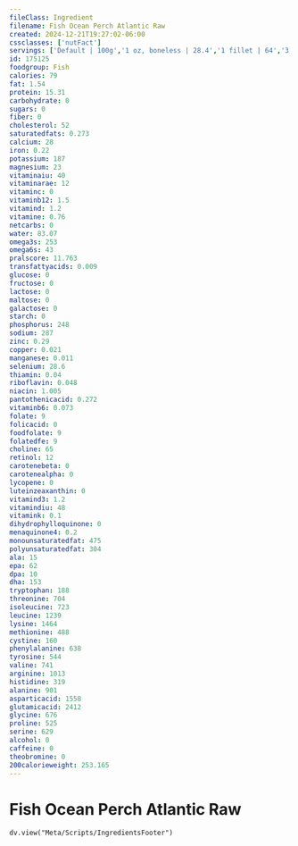 ```yaml
---
fileClass: Ingredient
filename: Fish Ocean Perch Atlantic Raw
created: 2024-12-21T19:27:02-06:00
cssclasses: ['nutFact']
servings: ['Default | 100g','1 oz, boneless | 28.4','1 fillet | 64','3 oz | 85']
id: 175125
foodgroup: Fish
calories: 79
fat: 1.54
protein: 15.31
carbohydrate: 0
sugars: 0
fiber: 0
cholesterol: 52
saturatedfats: 0.273
calcium: 28
iron: 0.22
potassium: 187
magnesium: 23
vitaminaiu: 40
vitaminarae: 12
vitaminc: 0
vitaminb12: 1.5
vitamind: 1.2
vitamine: 0.76
netcarbs: 0
water: 83.07
omega3s: 253
omega6s: 43
pralscore: 11.763
transfattyacids: 0.009
glucose: 0
fructose: 0
lactose: 0
maltose: 0
galactose: 0
starch: 0
phosphorus: 248
sodium: 287
zinc: 0.29
copper: 0.021
manganese: 0.011
selenium: 28.6
thiamin: 0.04
riboflavin: 0.048
niacin: 1.005
pantothenicacid: 0.272
vitaminb6: 0.073
folate: 9
folicacid: 0
foodfolate: 9
folatedfe: 9
choline: 65
retinol: 12
carotenebeta: 0
carotenealpha: 0
lycopene: 0
luteinzeaxanthin: 0
vitamind3: 1.2
vitamindiu: 48
vitamink: 0.1
dihydrophylloquinone: 0
menaquinone4: 0.2
monounsaturatedfat: 475
polyunsaturatedfat: 304
ala: 15
epa: 62
dpa: 10
dha: 153
tryptophan: 188
threonine: 704
isoleucine: 723
leucine: 1239
lysine: 1464
methionine: 488
cystine: 160
phenylalanine: 638
tyrosine: 544
valine: 741
arginine: 1013
histidine: 319
alanine: 901
asparticacid: 1558
glutamicacid: 2412
glycine: 676
proline: 525
serine: 629
alcohol: 0
caffeine: 0
theobromine: 0
200calorieweight: 253.165
---
```


# Fish Ocean Perch Atlantic Raw

```dataviewjs
dv.view("Meta/Scripts/IngredientsFooter")
```